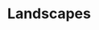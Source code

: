 ---
title: "Landscapes"
description: "A selection of my favourite landscapes from around the world."
weight: 3 # Controls the order of albums on the homepage (lower number appears first)
resources:
- src: "P1010139.jpg" # Specify a photo in this folder to be the album cover
  params:
    cover: true
menus:
  - main
---